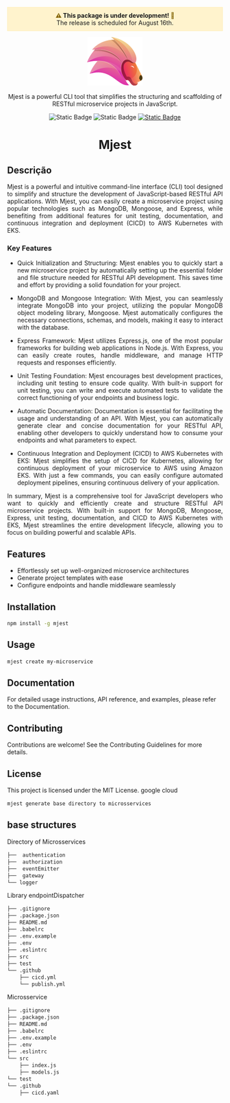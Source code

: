 <div align="center" style="background-color: #fff3cd; padding: 10px; border: 1px solid #ffeeba;">
    <p align="center" style="margin: 0; font-weight: bold;">
        <span style="color: #856404;">&#9888;</span> <span>This package is under development! </span>
        <span style="color: #856404;">&#128679;</span>
    </p>
    <p align="center" style="margin: 0;">The release is scheduled for August 16th.</p>
</div>

<p align="center">
  <img src="https://github.com/EddieUFSM/mjest/blob/main/public/logo.png" />
</p>

<p align="center">
 Mjest is a powerful CLI tool that simplifies the structuring and scaffolding of RESTful microservice projects in JavaScript. 
</p>

<p align="center">
  <img alt="Static Badge" src="https://badge.fury.io/js/mongoose-express-sanitizer.svg">
  <img alt="Static Badge" src="https://img.shields.io/badge/licence-MIT-green">
  <a href="https://www.patreon.com/mjest"><img alt="Static Badge" src="https://img.shields.io/badge/patreon-donate-green"></a>
</p>


<h1 align="center">
  Mjest
</h1>

<h2>Descrição</h2>
<p align="justify">
  Mjest is a powerful and intuitive command-line interface (CLI) tool designed to simplify and structure the development of JavaScript-based RESTful API applications. With Mjest, you can easily create a microservice project using popular technologies such as MongoDB, Mongoose, and Express, while benefiting from additional features for unit testing, documentation, and continuous integration and deployment (CICD) to AWS Kubernetes with EKS.
</p>

<h3> Key Features </h3>
<ul>
<li> <p align="justify"> Quick Initialization and Structuring: Mjest enables you to quickly start a new microservice project by automatically setting up the essential folder and file structure needed for RESTful API development. This saves time and effort by providing a solid foundation for your project. </p> </li>
<li> <p align="justify">MongoDB and Mongoose Integration: With Mjest, you can seamlessly integrate MongoDB into your project, utilizing the popular MongoDB object modeling library, Mongoose. Mjest automatically configures the necessary connections, schemas, and models, making it easy to interact with the database.</p> </li>
<li> <p align="justify">Express Framework: Mjest utilizes Express.js, one of the most popular frameworks for building web applications in Node.js. With Express, you can easily create routes, handle middleware, and manage HTTP requests and responses efficiently.</p> </li>
<li> <p align="justify">Unit Testing Foundation: Mjest encourages best development practices, including unit testing to ensure code quality. With built-in support for unit testing, you can write and execute automated tests to validate the correct functioning of your endpoints and business logic.</p> </li>
<li> <p align="justify">Automatic Documentation: Documentation is essential for facilitating the usage and understanding of an API. With Mjest, you can automatically generate clear and concise documentation for your RESTful API, enabling other developers to quickly understand how to consume your endpoints and what parameters to expect.</p> </li>
<li> <p align="justify">Continuous Integration and Deployment (CICD) to AWS Kubernetes with EKS: Mjest simplifies the setup of CICD for Kubernetes, allowing for continuous deployment of your microservice to AWS using Amazon EKS. With just a few commands, you can easily configure automated deployment pipelines, ensuring continuous delivery of your application.</p> </li>
</ul>

<p align="justify">
In summary, Mjest is a comprehensive tool for JavaScript developers who want to quickly and efficiently create and structure RESTful API microservice projects. With built-in support for MongoDB, Mongoose, Express, unit testing, documentation, and CICD to AWS Kubernetes with EKS, Mjest streamlines the entire development lifecycle, allowing you to focus on building powerful and scalable APIs.
</p>

<h2> Features </h2>

- Effortlessly set up well-organized microservice architectures
- Generate project templates with ease
- Configure endpoints and handle middleware seamlessly

<h2> Installation </h2> 

```bash
npm install -g mjest
```

## Usage

```bash
mjest create my-microservice
```
<h2> Documentation </h2>

For detailed usage instructions, API reference, and examples, please refer to the Documentation.

<h2> Contributing </h2>

Contributions are welcome! See the Contributing Guidelines for more details.

<h2> License </h2>

This project is licensed under the MIT License.
 google cloud

```bash
mjest generate base directory to microsservices
```

<h2> base structures </h2>

Directory of Microsservices
```
├──  authentication
├──  authorization
├──  eventEmitter
├──  gateway
└── logger
```

Library endpointDispatcher

```
├── .gitignore
├── .package.json
├── README.md
├── .babelrc
├── .env.example
├── .env
├── .eslintrc
├── src
├── test
└── .github
    ├── cicd.yml
    └── publish.yml
```

Microsservice

```
├── .gitignore
├── .package.json
├── README.md
├── .babelrc
├── .env.example
├── .env
├── .eslintrc
└── src
    ├── index.js
    ├── models.js
└── test
└── .github
    ├── cicd.yaml
```
